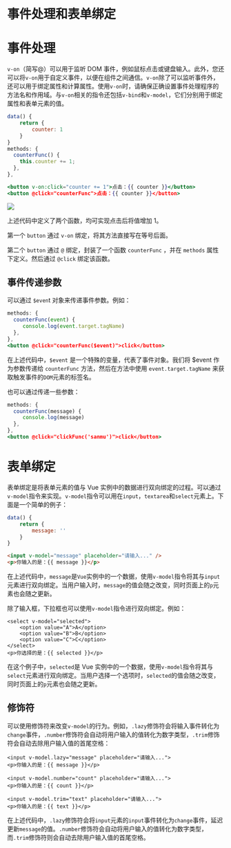# 事件处理和表单绑定

# 事件处理

`v-on`（简写@）可以用于监听 DOM 事件，例如鼠标点击或键盘输入。此外，您还可以将`v-on`用于自定义事件，以便在组件之间通信。`v-on`除了可以监听事件外，还可以用于绑定属性和计算属性。使用`v-on`时，请确保正确设置事件处理程序的方法名和作用域。与`v-on`相关的指令还包括`v-bind`和`v-model`，它们分别用于绑定属性和表单元素的值。

```jsx
data() {
	return {
		counter: 1
	}
}
methods: {
  counterFunc() {
    this.counter += 1;
  },
},
```

```jsx
<button v-on:click="counter += 1">点击：{{ counter }}</button>
<button @click="counterFunc">点击：{{ counter }}</button>
```

![](https://assets-1256443293.cos.ap-beijing.myqcloud.com/article/202401031255714.png)

上述代码中定义了两个函数，均可实现点击后将值增加 1。

第一个 `button` 通过 `v-on` 绑定，将其方法直接写在等号后面。

第二个 `button` 通过 `@` 绑定，封装了一个函数 `counterFunc` ，并在 `methods` 属性下定义。然后通过 `@click` 绑定该函数。

## 事件传递参数

可以通过 `$even`t 对象来传递事件参数。例如：

```jsx
methods: {
  counterFunc(event) {
     console.log(event.target.tagName)
  },
},
<button @click="counterFunc($event)">click</button>

```

在上述代码中，`$event` 是一个特殊的变量，代表了事件对象。我们将 $event 作为参数传递给 `counterFunc` 方法，然后在方法中使用 `event.target.tagName` 来获取触发事件的`DOM`元素的标签名。

也可以通过传递一些参数：

```jsx
methods: {
  counterFunc(message) {
     console.log(message)
  },
},
<button @click="clickFunc('sanmu')">click</button>
```

# 表单绑定

表单绑定是将表单元素的值与 Vue 实例中的数据进行双向绑定的过程。可以通过`v-model`指令来实现。`v-model`指令可以用在`input`，`textarea`和`select`元素上。下面是一个简单的例子：

```jsx
data() {
    return {
        message: ''
    }
}
```

```html
<input v-model="message" placeholder="请输入..." />
<p>你输入的是：{{ message }}</p>
```

在上述代码中，`message`是`Vue`实例中的一个数据，使用`v-model`指令将其与`input`元素进行双向绑定。当用户输入时，`message`的值会随之改变，同时页面上的`p`元素也会随之更新。

除了输入框，下拉框也可以使用`v-model`指令进行双向绑定。例如：

```
<select v-model="selected">
    <option value="A">A</option>
    <option value="B">B</option>
    <option value="C">C</option>
</select>
<p>你选择的是：{{ selected }}</p>

```

在这个例子中，`selected`是 Vue 实例中的一个数据，使用`v-model`指令将其与`select`元素进行双向绑定。当用户选择一个选项时，`selected`的值会随之改变，同时页面上的`p`元素也会随之更新。

## 修饰符

可以使用修饰符来改变`v-model`的行为。例如，`.lazy`修饰符会将输入事件转化为`change`事件，`.number`修饰符会自动将用户输入的值转化为数字类型，`.trim`修饰符会自动去除用户输入值的首尾空格：

```
<input v-model.lazy="message" placeholder="请输入...">
<p>你输入的是：{{ message }}</p>

<input v-model.number="count" placeholder="请输入...">
<p>你输入的是：{{ count }}</p>

<input v-model.trim="text" placeholder="请输入...">
<p>你输入的是：{{ text }}</p>

```

在上述代码中，`.lazy`修饰符会将`input`元素的`input`事件转化为`change`事件，延迟更新`message`的值。`.number`修饰符会自动将用户输入的值转化为数字类型，而`.trim`修饰符则会自动去除用户输入值的首尾空格。
